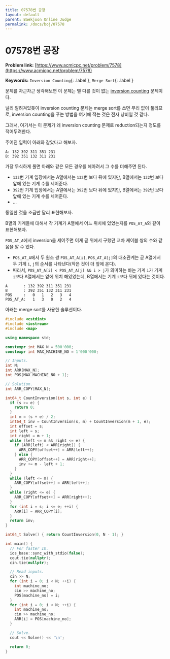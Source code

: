```yaml
---
title: 07578번 공장
layout: default
parent: Baekjoon Online Judge
permalink: /docs/boj/07578
---
```


# 07578번 공장

**Problem link:** [https://www.acmicpc.net/problem/7578](https://www.acmicpc.net/problem/7578)

**Keywords:** `Inversion Counting`{: .label }, `Merge Sort`{: .label }

문제를 차근차근 생각해보면 이 문제는 별 다를 것이 없는 [inversion counting](https://www.geeksforgeeks.org/inversion-count-in-array-using-merge-sort/) 문제이다.

널리 알려져있듯이 inversion counting 문제는 merge sort를 쓰면 무리 없이 풀리므로, inversion counting을 푸는 방법을 여기에 적는 것은 전자 낭비일 것 같다.

그래서, 여기서는 이 문제가 왜 inversion counting 문제로 reduction되는지 정도를 적어두려한다.

주어진 입력이 아래와 같았다고 해보자.

```text
A: 132 392 311 351 231
B: 392 351 132 311 231
```

가장 무식하게 풀면 아래와 같은 모든 경우를 헤아려서 그 수를 더해주면 된다.

- `132`번 기계 입장에서는 A열에서는 `132`번 보다 뒤에 있지만, B열에서는 `132`번 보다 앞에 있는 기계 수를 세어준다. 
- `392`번 기계 입장에서는 A열에서는 `392`번 보다 뒤에 있지만, B열에서는 `392`번 보다 앞에 있는 기계 수를 세어준다.
- ...

동일한 것을 조금만 달리 표현해보자.

B열의 기계들에 대해서 각 기계가 A열에서 어느 위치에 있었는지를 `POS_AT_A`와 같이 표현해보자.

`POS_AT_A`에서 inversion을 세어주면 이게 곧 위에서 구했던 교차 케이블 쌍의 수와 같음을 알 수 있다.

- `POS_AT_A`에서 두 원소 쌍 `POS_AT_A[i]`, `POS_AT_A[j]`의 대소관계는 곧 A열에서 두 기계 `i`, `j`의 순서를 나타낸다(작은 것이 더 앞에 온다).
- 따라서, `POS_AT_A[i] < POS_AT_A[j] && i > j`가 의미하는 바는 기계 `i`가 기계 `j`보다 A열에서는 앞에 위치 해있었는데, B열에서는 기계 `i`보다 뒤에 있다는 것이다.

```text
A       : 132 392 311 351 231
B       : 392 351 132 311 231
POS     :   0   1   2   3   4
POS_AT_A:   1   3   0   2   4
```

아래는 merge sort를 사용한 솔루션이다.

```cpp
#include <cstdint>
#include <iostream>
#include <map>

using namespace std;

constexpr int MAX_N = 500'000;
constexpr int MAX_MACHINE_NO = 1'000'000;

// Inputs.
int N;
int ARR[MAX_N];
int POS[MAX_MACHINE_NO + 1];

// Solution.
int ARR_COPY[MAX_N];

int64_t CountInversion(int s, int e) {
  if (s >= e) {
    return 0;
  }
  int m = (s + e) / 2;
  int64_t inv = CountInversion(s, m) + CountInversion(m + 1, e);
  int offset = s;
  int left = s;
  int right = m + 1;
  while (left <= m && right <= e) {
    if (ARR[left] < ARR[right]) {
      ARR_COPY[offset++] = ARR[left++];
    } else {
      ARR_COPY[offset++] = ARR[right++];
      inv += m - left + 1;
    }
  }
  while (left <= m) {
    ARR_COPY[offset++] = ARR[left++];
  }
  while (right <= e) {
    ARR_COPY[offset++] = ARR[right++];
  }
  for (int i = s; i <= e; ++i) {
    ARR[i] = ARR_COPY[i];
  }
  return inv;
}

int64_t Solve() { return CountInversion(0, N - 1); }

int main() {
  // For faster IO.
  ios_base::sync_with_stdio(false);
  cout.tie(nullptr);
  cin.tie(nullptr);

  // Read inputs.
  cin >> N;
  for (int i = 0; i < N; ++i) {
    int machine_no;
    cin >> machine_no;
    POS[machine_no] = i;
  }
  for (int i = 0; i < N; ++i) {
    int machine_no;
    cin >> machine_no;
    ARR[i] = POS[machine_no];
  }

  // Solve.
  cout << Solve() << '\n';

  return 0;
}
```

<script src="https://utteranc.es/client.js"
        repo="i-am-wonseoklee/i-am-wonseoklee.github.io"
        issue-term="pathname"
        theme="github-dark-orange"
        crossorigin="anonymous"
        async>
</script>